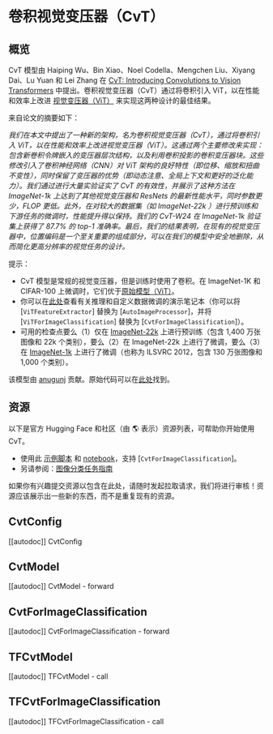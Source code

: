 <!--版权 2022 年 HuggingFace 团队。保留所有权利。

根据 Apache 许可证第 2.0 版（以下简称“许可证”）许可；除非符合许可证的规定，否则你不得使用此文件。
你可以在以下网址获得许可证的副本：

http://www.apache.orglicenses/LICENSE-2.0

除非适用法律要求或书面同意，根据许可证分发的软件基于“原样” 的基础上分发，没有任何明示或暗示的担保或条件。
详见许可证中关于特定语言许可的限制和禁止。

⚠️ 请注意，此文件的格式为 Markdown，但包含我们的文档构建器（类似于 MDX）的特定语法，
这可能无法在你的 Markdown 查看器中正确呈现。-->

# 卷积视觉变压器（CvT）

## 概览

CvT 模型由 Haiping Wu、Bin Xiao、Noel Codella、Mengchen Liu、Xiyang Dai、Lu Yuan 和 Lei Zhang 在 [CvT: Introducing Convolutions to Vision Transformers](https://arxiv.org/abs/2103.15808) 中提出。卷积视觉变压器（CvT）通过将卷积引入 ViT，以在性能和效率上改进 [视觉变压器（ViT）](vit) 来实现这两种设计的最佳结果。

来自论文的摘要如下：

*我们在本文中提出了一种新的架构，名为卷积视觉变压器（CvT），通过将卷积引入 ViT，以在性能和效率上改进视觉变压器（ViT）。这通过两个主要修改来实现：包含新卷积令牌嵌入的变压器层次结构，以及利用卷积投影的卷积变压器块。这些修改引入了卷积神经网络（CNN）对 ViT 架构的良好特性（即位移、缩放和扭曲不变性），同时保留了变压器的优势（即动态注意、全局上下文和更好的泛化能力）。我们通过进行大量实验证实了 CvT 的有效性，并展示了这种方法在 ImageNet-1k 上达到了其他视觉变压器和 ResNets 的最新性能水平，同时参数更少，FLOP 更低。此外，在对较大的数据集（如 ImageNet-22k ）进行预训练和下游任务的微调时，性能提升得以保持。我们的 CvT-W24 在 ImageNet-1k 验证集上获得了 87.7\% 的 top-1 准确率。最后，我们的结果表明，在现有的视觉变压器中，位置编码是一个至关重要的组成部分，可以在我们的模型中安全地删除，从而简化更高分辨率的视觉任务的设计。*

提示：

- CvT 模型是常规的视觉变压器，但是训练时使用了卷积。在 ImageNet-1K 和 CIFAR-100 上微调时，它们优于[原始模型（ViT）](vit)。
- 你可以在[此处](https://github.com/NielsRogge/Transformers-Tutorials/tree/master/VisionTransformer)查看有关推理和自定义数据微调的演示笔记本（你可以将 [`ViTFeatureExtractor`] 替换为 [`AutoImageProcessor`]，并将 [`ViTForImageClassification`] 替换为 [`CvtForImageClassification`]）。
- 可用的检查点要么（1）仅在 [ImageNet-22k](http://www.image-net.org/) 上进行预训练（包含 1,400 万张图像和 22k 个类别），要么（2）在 ImageNet-22k 上进行了微调，要么（3）在 [ImageNet-1k](http://www.image-net.org/challenges/LSVRC/2012/) 上进行了微调（也称为 ILSVRC 2012，包含 130 万张图像和 1,000 个类别）。

该模型由 [anugunj](https://huggingface.co/anugunj) 贡献。原始代码可以在[此处](https://github.com/microsoft/CvT)找到。

## 资源

以下是官方 Hugging Face 和社区（由 🌎 表示）资源列表，可帮助你开始使用 CvT。

<PipelineTag pipeline="image-classification"/>

- 使用此 [示例脚本](https://github.com/huggingface/transformers/tree/main/examples/pytorch/image-classification) 和 [notebook](https://colab.research.google.com/github/huggingface/notebooks/blob/main/examples/image_classification.ipynb)，支持 [`CvtForImageClassification`]。
- 另请参阅：[图像分类任务指南](../tasks/image_classification)

如果你有兴趣提交资源以包含在此处，请随时发起拉取请求，我们将进行审核！资源应该展示出一些新的东西，而不是重复现有的资源。

## CvtConfig

[[autodoc]] CvtConfig

## CvtModel

[[autodoc]] CvtModel
    - forward

## CvtForImageClassification

[[autodoc]] CvtForImageClassification
    - forward

## TFCvtModel

[[autodoc]] TFCvtModel
    - call

## TFCvtForImageClassification

[[autodoc]] TFCvtForImageClassification
    - call